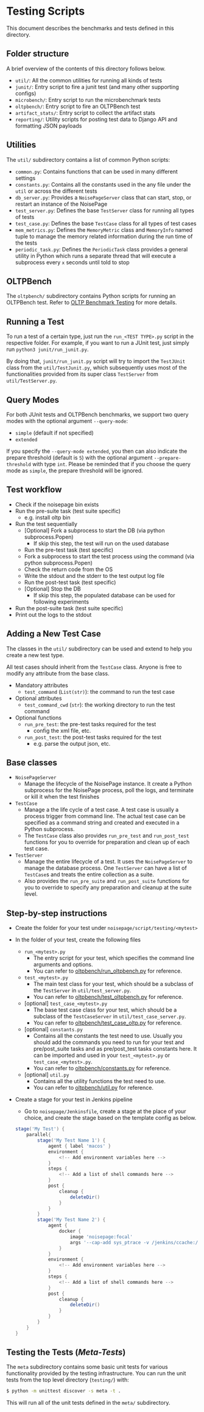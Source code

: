 # Testing Scripts

This document describes the benchmarks and tests defined in this directory.

## Folder structure

A brief overview of the contents of this directory follows below.

- `util/`: All the common utilities for running all kinds of tests
- `junit/`: Entry script to fire a junit test (and many other supporting configs)
- `microbench/`: Entry script to run the microbenchmark tests
- `oltpbench/`: Entry script to fire an OLTPBench test
- `artifact_stats/`: Entry script to collect the artifact stats
- `reporting/`: Utility scripts for posting test data to Django API and formatting JSON payloads

## Utilities

The `util/` subdirectory contains a list of common Python scripts:

- `common.py`: Contains functions that can be used in many different settings
- `constants.py`: Contains all the constants used in the any file under the `util` or across the different tests
- `db_server.py`: Provides a `NoisePageServer` class that can start, stop, or restart an instance of the NoisePage
- `test_server.py`: Defines the base `TestServer` class for running all types of tests
- `test_case.py`: Defines the base `TestCase` class for all types of test cases
- `mem_metrics.py`: Defines the `MemoryMetric` class and `MemoryInfo` named tuple to manage the memory related information during the run time of the tests
- `periodic_task.py`: Defines the `PeriodicTask` class provides a general utility in Python which runs a separate thread that will execute a subprocess every `x` seconds until told to stop

## OLTPBench

The `oltpbench/` subdirectory contains Python scripts for running an OLTPBench test. Refer to [OLTP Benchmark Testing](https://github.com/cmu-db/noisepage/tree/master/script/testing/oltpbench/README.md) for more details.

## Running a Test

To run a test of a certain type, just run the `run_<TEST TYPE>.py` script in the respective folder. For example, if you want to run a JUnit test, just simply run `python3 junit/run_junit.py`.

By doing that, `junit/run_junit.py` script will try to import the `TestJUnit` class from the `util/TestJunit.py`, which subsequently uses most of the functionalities provided from its super class `TestServer` from `util/TestServer.py`.

## Query Modes

For both JUnit tests and OLTPBench benchmarks, we support two query modes with the optional argument `--query-mode`:

- `simple` (default if not specified)
- `extended`

If you specify the `--query-mode extended`, you then can also indicate the prepare threshold (default is `5`) with the optional argument `--prepare-threshold` with type `int`. Please be reminded that if you choose the query mode as `simple`, the prepare threshold will be ignored.

## Test workflow

- Check if the noisepage bin exists
- Run the pre-suite task (test suite specific)
  - e.g. install oltp bin
- Run the test sequentially
  - [Optional] Fork a subprocess to start the DB (via python subprocess.Popen)
    - If skip this step, the test will run on the used database
  - Run the pre-test task (test specific)
  - Fork a subprocess to start the test process using the command (via python subprocess.Popen)
  - Check the return code from the OS
  - Write the stdout and the stderr to the test output log file
  - Run the post-test task (test specific)
  - [Optional] Stop the DB
    - If skip this step, the populated database can be used for following experiments
- Run the post-suite task (test suite specific)
- Print out the logs to the stdout

## Adding a New Test Case

The classes in the `util/` subdirectory can be used and extend to help you create a new test type.

All test cases should inherit from the `TestCase` class. Anyone is free to modify any attribute from the base class.

- Mandatory attributes
  - `test_command` (`List(str)`): the command to run the test case
- Optional attributes
  - `test_command_cwd` (`str`): the working directory to run the test command
- Optional functions
  - `run_pre_test`: the pre-test tasks required for the test
    - config the xml file, etc.
  - `run_post_test`: the post-test tasks required for the test
    - e.g. parse the output json, etc.

## Base classes

- `NoisePageServer`
  - Manage the lifecycle of the NoisePage instance. It create a Python subprocess for the NoisePage process, poll the logs, and terminate or kill it when the test finishes
- `TestCase`
  - Manage a the life cycle of a test case. A test case is usually a process trigger from command line. The actual test case can be specified as a command string and created and executed in a Python subprocess.
  - The `TestCase` class also provides `run_pre_test` and `run_post_test` functions for you to override for preparation and clean up of each test case.
- `TestServer`
  - Manage the entire lifecycle of a test. It uses the `NoisePageServer` to manage the database process. One `TestServer` can have a list of `TestCase`s and treats the entire collection as a suite.
  - Also provides the `run_pre_suite` and `run_post_suite` functions for you to override to specify any preparation and cleanup at the suite level.

## Step-by-step instructions

- Create the folder for your test under `noisepage/script/testing/<mytest>`
- In the folder of your test, create the following files
  - `run_<mytest>.py`
    - The entry script for your test, which specifies the command line arguments and options.
    - You can refer to [oltpbench/run_oltpbench.py](https://github.com/cmu-db/noisepage/blob/master/script/testing/oltpbench/run_oltpbench.py) for reference.
  - `test_<mytest>.py`
    - The main test class for your test, which should be a subclass of the `TestServer` in `util/test_server.py`.
    - You can refer to [oltpbench/test_oltpbench.py](https://github.com/cmu-db/noisepage/blob/master/script/testing/oltpbench/test_oltpbench.py) for reference.
  - [optional] `test_case_<mytest>.py`
    - The base test case class for your test, which should be a subclass of the `TestCaseServer` in `util/test_case_server.py`.
    - You can refer to [oltpbench/test_case_oltp.py](https://github.com/cmu-db/noisepage/blob/master/script/testing/oltpbench/test_case_oltp.py) for reference.
  - [optional] `constants.py`
    - Contains all the constants the test need to use. Usually you should add the commands you need to run for your test and pre/post_suite tasks and as pre/post_test tasks constants here. It can be imported and used in your `test_<mytest>.py` or `test_case_<mytest>.py`.
    - You can refer to [oltpbench/constants.py](https://github.com/cmu-db/noisepage/blob/master/script/testing/oltpbench/constants.py) for reference.
  - [optional] `util.py`
    - Contains all the utility functions the test need to use.
    - You can refer to [oltpbench/util.py](https://github.com/cmu-db/noisepage/blob/master/script/testing/oltpbench/util.py) for reference.
- Create a stage for your test in Jenkins pipeline
  - Go to `noisepage/Jenkinsfile`, create a stage at the place of your choice, and create the stage based on the template config as below.

  ```groovy
  stage('My Test') {
      parallel{
          stage('My Test Name 1') {
              agent { label 'macos' }
              environment {
                  <!-- Add environment variables here -->
              }
              steps {
                  <!-- Add a list of shell commands here -->
              }
              post {
                  cleanup {
                      deleteDir()
                  }
              }
          }
          stage('My Test Name 2') {
              agent {
                  docker {
                      image 'noisepage:focal'
                      args '--cap-add sys_ptrace -v /jenkins/ccache:/home/jenkins/.ccache'
                  }
              }
              environment {
                  <!-- Add environment variables here -->
              }
              steps {
                  <!-- Add a list of shell commands here -->
              }
              post {
                  cleanup {
                      deleteDir()
                  }
              }
          }
      }
  }
  ```

## Testing the Tests (_Meta-Tests_)

The `meta` subdirectory contains some basic unit tests for various functionality provided by the testing infrastructure. You can run the unit tests from the top level directory (`testing/`) with:

```bash
$ python -m unittest discover -s meta -t .
```

This will run all of the unit tests defined in the `meta/` subdirectory.
